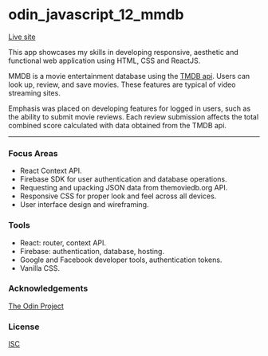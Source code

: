 # odin_javascript_12_mmdb

[Live site](https://mmdb-97518.web.app)

This app showcases my skills in developing responsive, aesthetic and functional web application using HTML, CSS and ReactJS.

MMDB is a movie entertainment database using the [TMDB api](https://www.developers.themoviedb.org). Users can look up, review, and save movies. These features are typical of video streaming sites.

Emphasis was placed on developing features for logged in users, such as the ability to submit movie reviews. Each review submission affects the total combined score calculated with data obtained from the TMDB api.   

<hr/>

### Focus Areas

- React Context API.
- Firebase SDK for user authentication and database operations.
- Requesting and upacking JSON data from themoviedb.org API.
- Responsive CSS for proper look and feel across all devices.
- User interface design and wireframing.

### Tools 

- React: router, context API.
- Firebase: authentication, database, hosting.
- Google and Facebook developer tools, authentication tokens.
- Vanilla CSS.



### Acknowledgements

[The Odin Project](https://www.theodinproject.com/)

### License

[ISC](https://opensource.org/licenses/ISC)
